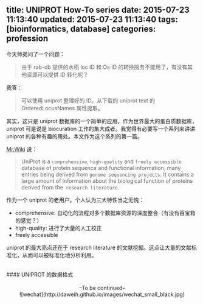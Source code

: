 title: UNIPROT How-To series
date: 2015-07-23 11:13:40
updated: 2015-07-23 11:13:40
tags: [bioinformatics, database]
categories: profession
---
今天师弟问了一个问题：

>由于 rab-db 提供的水稻 loc ID 和 Os ID 的转换服务不能用了，有没有其他资源可以提供 ID 转化呢？

我答：

>可以使用 uniprot 整理好的 ID。从下载的 uniprot text 的 OrderedLocusNames 属性提取。

其实，这只是 uniprot 数据库的一个简单的应用。作为世界最大的蛋白质数据库，uniprot 可是说是 biocuration 工作的集大成者。我觉得有必要写一个系列来讲讲 uniprot 的各种有趣的用处。本文作为这个系列的第一篇。

[Mr.Wiki](http://wikipedia.org) 说：

>UniProt is a `comprehensive`, `high-quality` and `freely accessible` database of protein sequence and functional information, many entries being derived from `genome sequencing projects`. It contains a large amount of information about the biological function of proteins derived from the` research literature`.

作为一个 uniprot 的老用户，个人认为三大特性当之无愧：
- comprehensive: 自动化的流程对多个数据库资源的深度整合（有没有百宝箱的感觉？）
- high-quality: 进行了大量的人工校正
- freely accessible

uniprot 的最大亮点还在于 research literature 的文献挖掘。这点让大量的文献标准化，从而可以被标准化地分析利用。

<br>
#### UNIPROT 的数据格式
<br><br><center>–To be continued–


<br>
![wechat](http://daweih.github.io/images/wechat_small_black.jpg)

